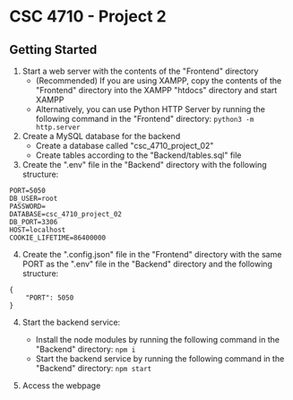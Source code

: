 # CSC 4710 - Project 2

## Getting Started

1. Start a web server with the contents of the "Frontend" directory
   - (Recommended) If you are using XAMPP, copy the contents of the "Frontend" directory into the XAMPP "htdocs" directory and start XAMPP
   - Alternatively, you can use Python HTTP Server by running the following command in the "Frontend" directory: `python3 -m http.server`
2. Create a MySQL database for the backend
   - Create a database called "csc_4710_project_02"
   - Create tables according to the "Backend/tables.sql" file
3. Create the ".env" file in the "Backend" directory with the following structure:

```
PORT=5050
DB_USER=root
PASSWORD=
DATABASE=csc_4710_project_02
DB_PORT=3306
HOST=localhost
COOKIE_LIFETIME=86400000
```

4. Create the ".config.json" file in the "Frontend" directory with the same PORT as the ".env" file in the "Backend" directory and the following structure:

```
{
    "PORT": 5050
}
```

4. Start the backend service:

   - Install the node modules by running the following command in the "Backend" directory: `npm i`
   - Start the backend service by running the following command in the "Backend" directory: `npm start`

5. Access the webpage
